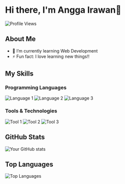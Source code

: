 # Hi there, I'm Angga Irawan👋

![Profile Views](https://komarev.com/ghpvc/?username=anggairawan14&color=blue)

## About Me

- 🌱 I’m currently learning Web Development
- ⚡ Fun fact: I love learning new things!!

## My Skills

### Programming Languages
![Language 1](https://img.shields.io/badge/-Python-000?&logo=Language1&logoColor=fff)
![Language 2](https://img.shields.io/badge/-Language2-000?&logo=Language2&logoColor=fff)
![Language 3](https://img.shields.io/badge/-Language3-000?&logo=Language3&logoColor=fff)

### Tools & Technologies
![Tool 1](https://img.shields.io/badge/-Tool1-000?&logo=Tool1&logoColor=fff)
![Tool 2](https://img.shields.io/badge/-Tool2-000?&logo=Tool2&logoColor=fff)
![Tool 3](https://img.shields.io/badge/-Tool3-000?&logo=Tool3&logoColor=fff)

## GitHub Stats
![Your GitHub stats](https://github-readme-stats.vercel.app/api?username=anggairawan14&show_icons=true&theme=radical)

## Top Languages
![Top Languages](https://github-readme-stats.vercel.app/api/top-langs/?username=anggairawan14&layout=compact&theme=radical)
